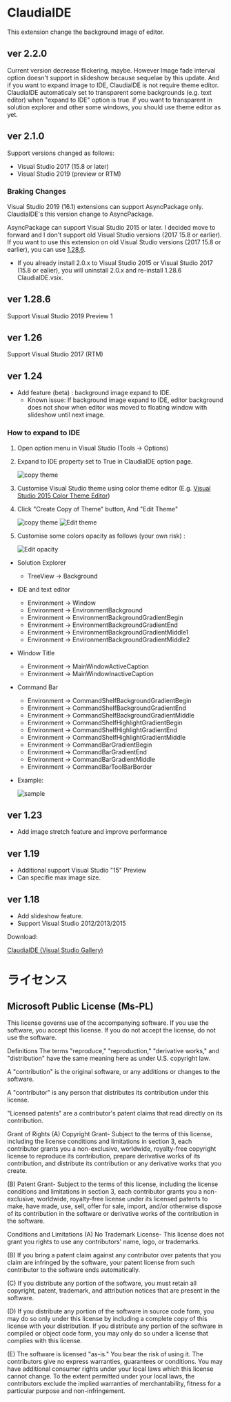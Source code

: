 ClaudiaIDE
==========

This extension change the background image of editor.

## ver 2.2.0 ##

Current version decrease flickering, maybe. However Image fade interval option doesn't support in slideshow because  sequelae by this update. And if you want to expand image to IDE, ClaudiaIDE is not require theme editor. ClaudiaIDE automaticaly set to transparent some backgrounds (e.g. text editor) when "expand to IDE" option is true. if you want to transparent in solution explorer and other some windows, you should use theme editor as yet.

## ver 2.1.0 ##

Support versions changed as follows:

* Visual Studio 2017 (15.8 or later)
* Visual Studio 2019 (preview or RTM)

### Braking Changes ###

Visual Studio 2019 (16.1) extensions can support AsyncPackage only. ClaudiaIDE's this version change to AsyncPackage.

AsyncPackage can support Visual Studio 2015 or later. I decided move to forward and I don't support old Visual Studio versions (2017 15.8 or earlier). If you want to use this extension on old Visual Studio versions (2017 15.8 or earlier), you can use [1.28.6](https://github.com/buchizo/ClaudiaIDE/releases/tag/Release1.28.6). 

* If you already install 2.0.x to Visual Studio 2015 or Visual Studio 2017 (15.8 or ealier), you will uninstall 2.0.x and re-install 1.28.6 ClaudiaIDE.vsix.

## ver 1.28.6 ##

Support Visual Studio 2019 Preview 1

## ver 1.26 ##

Support Visual Studio 2017 (RTM)

## ver 1.24 ##

* Add feature (beta) : background image expand to IDE.
  * Known issue: If background image expand to IDE, editor background does not show when editor was moved to floating window with slideshow until next image.

### How to expand to IDE ###

1. Open option menu in Visual Studio (Tools -> Options)
2. Expand to IDE property set to True in ClaudiaIDE option page.

    ![copy theme](Images/howto01.png)

3. Customise Visual Studio theme using color theme editor (E.g. [Visual Studio 2015 Color Theme Editor](https://visualstudiogallery.msdn.microsoft.com/6f4b51b6-5c6b-4a81-9cb5-f2daa560430b))
4. Click "Create Copy of Theme" button, And "Edit Theme"

    ![copy theme](Images/howto02.png) ![Edit theme](Images/howto03.png)

5. Customise some colors opacity as follows (your own risk) :

    ![Edit opacity](Images/howto04.png)

* Solution Explorer
  * TreeView -> Background
* IDE and text editor
  * Environment -> Window
  * Environment -> EnvironmentBackground
  * Environment -> EnvironmentBackgroundGradientBegin
  * Environment -> EnvironmentBackgroundGradientEnd
  * Environment -> EnvironmentBackgroundGradientMiddle1
  * Environment -> EnvironmentBackgroundGradientMiddle2
* Window Title
  * Environment -> MainWindowActiveCaption
  * Environment -> MainWindowInactiveCaption
* Command Bar
  * Environment -> CommandShelfBackgroundGradientBegin
  * Environment -> CommandShelfBackgroundGradientEnd
  * Environment -> CommandShelfBackgroundGradientMiddle
  * Environment -> CommandShelfHighlightGradientBegin
  * Environment -> CommandShelfHighlightGradientEnd
  * Environment -> CommandShelfHighlightGradientMiddle
  * Environment -> CommandBarGradientBegin
  * Environment -> CommandBarGradientEnd
  * Environment -> CommandBarGradientMiddle
  * Environment -> CommandBarToolBarBorder

* Example:

    ![sample](Images/example01.png)

## ver 1.23 ##

* Add image stretch feature and improve performance

## ver 1.19 ##

* Additional support Visual Studio "15" Preview
* Can specifie max image size.

## ver 1.18 ##

* Add slideshow feature.
* Support Visual Studio 2012/2013/2015

Download:

[ClaudiaIDE (Visual Studio Gallery)](http://visualstudiogallery.msdn.microsoft.com/9ba50f8d-f30c-4e33-ab19-bfd9f56eb817 "ClaudiaIDE (Visual Studio Gallery)") 

# ライセンス #

## Microsoft Public License (Ms-PL) ##

This license governs use of the accompanying software. If you use the software, you accept this license. If you do not accept the license, do not use the software.

Definitions
The terms "reproduce," "reproduction," "derivative works," and "distribution" have the same meaning here as under U.S. copyright law.

A "contribution" is the original software, or any additions or changes to the software.

A "contributor" is any person that distributes its contribution under this license.

"Licensed patents" are a contributor's patent claims that read directly on its contribution.

Grant of Rights
(A) Copyright Grant- Subject to the terms of this license, including the license conditions and limitations in section 3, each contributor grants you a non-exclusive, worldwide, royalty-free copyright license to reproduce its contribution, prepare derivative works of its contribution, and distribute its contribution or any derivative works that you create.

(B) Patent Grant- Subject to the terms of this license, including the license conditions and limitations in section 3, each contributor grants you a non-exclusive, worldwide, royalty-free license under its licensed patents to make, have made, use, sell, offer for sale, import, and/or otherwise dispose of its contribution in the software or derivative works of the contribution in the software.

Conditions and Limitations
(A) No Trademark License- This license does not grant you rights to use any contributors' name, logo, or trademarks.

(B) If you bring a patent claim against any contributor over patents that you claim are infringed by the software, your patent license from such contributor to the software ends automatically.

(C) If you distribute any portion of the software, you must retain all copyright, patent, trademark, and attribution notices that are present in the software.

(D) If you distribute any portion of the software in source code form, you may do so only under this license by including a complete copy of this license with your distribution. If you distribute any portion of the software in compiled or object code form, you may only do so under a license that complies with this license.

(E) The software is licensed "as-is." You bear the risk of using it. The contributors give no express warranties, guarantees or conditions. You may have additional consumer rights under your local laws which this license cannot change. To the extent permitted under your local laws, the contributors exclude the implied warranties of merchantability, fitness for a particular purpose and non-infringement.